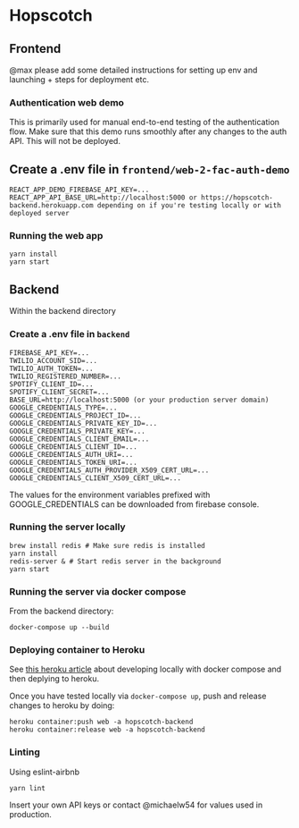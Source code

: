 # Hopscotch

## Frontend
@max please add some detailed instructions for setting up env and launching + steps for deployment etc.

### Authentication web demo
This is primarily used for manual end-to-end testing of the authentication flow. Make sure that this demo runs smoothly after any changes to the auth API. This will not be deployed.
## Create a .env file in `frontend/web-2-fac-auth-demo`
```
REACT_APP_DEMO_FIREBASE_API_KEY=...
REACT_APP_API_BASE_URL=http://localhost:5000 or https://hopscotch-backend.herokuapp.com depending on if you're testing locally or with deployed server
```

### Running the web app
```
yarn install
yarn start
```
## Backend

Within the backend directory 

### Create a .env file in `backend`
```
FIREBASE_API_KEY=...
TWILIO_ACCOUNT_SID=...
TWILIO_AUTH_TOKEN=...
TWILIO_REGISTERED_NUMBER=...
SPOTIFY_CLIENT_ID=...
SPOTIFY_CLIENT_SECRET=...
BASE_URL=http://localhost:5000 (or your production server domain)
GOOGLE_CREDENTIALS_TYPE=...
GOOGLE_CREDENTIALS_PROJECT_ID=...
GOOGLE_CREDENTIALS_PRIVATE_KEY_ID=...
GOOGLE_CREDENTIALS_PRIVATE_KEY=...
GOOGLE_CREDENTIALS_CLIENT_EMAIL=...
GOOGLE_CREDENTIALS_CLIENT_ID=...
GOOGLE_CREDENTIALS_AUTH_URI=...
GOOGLE_CREDENTIALS_TOKEN_URI=...
GOOGLE_CREDENTIALS_AUTH_PROVIDER_X509_CERT_URL=...
GOOGLE_CREDENTIALS_CLIENT_X509_CERT_URL=...
```
The values for the environment variables prefixed with GOOGLE_CREDENTIALS can be downloaded from firebase console.

### Running the server locally
```
brew install redis # Make sure redis is installed
yarn install
redis-server & # Start redis server in the background
yarn start
```

### Running the server via docker compose
From the backend directory:
```
docker-compose up --build
```

### **Deploying container to Heroku**
See [this heroku article](https://devcenter.heroku.com/articles/local-development-with-docker-compose) about developing locally with docker compose
and then deplying to heroku.

Once you have tested locally via `docker-compose up`, push and release changes to heroku by doing:
```
heroku container:push web -a hopscotch-backend
heroku container:release web -a hopscotch-backend
```

### Linting
Using eslint-airbnb
```
yarn lint
```

Insert your own API keys or contact @michaelw54 for values used in production.
